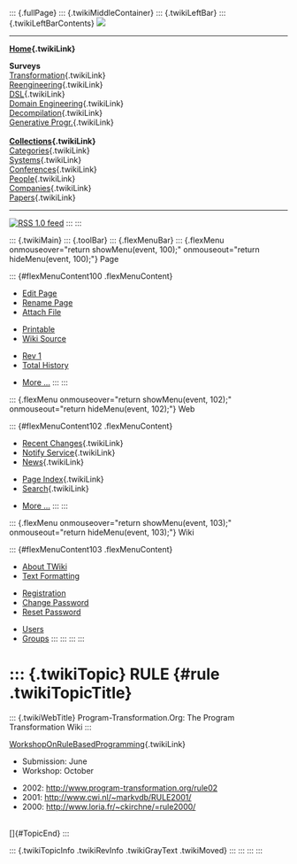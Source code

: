 ::: {.fullPage}
::: {.twikiMiddleContainer}
::: {.twikiLeftBar}
::: {.twikiLeftBarContents}
![](../pub/transformation.gif)

------------------------------------------------------------------------

**[Home](WebHome){.twikiLink}**

**Surveys**\
[Transformation](ProgramTransformation){.twikiLink}\
[Reengineering](ReengineeringWiki){.twikiLink}\
[DSL](DomainSpecificLanguages){.twikiLink}\
[Domain Engineering](DomainEngineering){.twikiLink}\
[Decompilation](DeCompilation){.twikiLink}\
[Generative Progr.](GenerativeProgrammingWiki){.twikiLink}\
\
**[Collections](CategoryCollection){.twikiLink}**\
[Categories](CategoryCategory){.twikiLink}\
[Systems](TransformationSystems){.twikiLink}\
[Conferences](TransformationConferences){.twikiLink}\
[People](TransformationPeople){.twikiLink}\
[Companies](TransformationCompanies){.twikiLink}\
[Papers](CategoryPaper){.twikiLink}

------------------------------------------------------------------------

[![](../pub/rss.gif "RSS 1.0 feed")](WebRss@skin=rss)
:::
:::

::: {.twikiMain}
::: {.toolBar}
::: {.flexMenuBar}
::: {.flexMenu onmouseover="return showMenu(event, 100);" onmouseout="return hideMenu(event, 100);"}
Page

::: {#flexMenuContent100 .flexMenuContent}
-   [Edit
    Page](http://www.program-transformation.org/edit/Transform/RULE?t=1536826540)
-   [Rename
    Page](http://www.program-transformation.org/rename/Transform/RULE)
-   [Attach
    File](http://www.program-transformation.org/attach/Transform/RULE)

<!-- -->

-   [Printable](http://www.program-transformation.org/view/Transform/RULE?skin=print.pattern)
-   [Wiki
    Source](http://www.program-transformation.org/view/Transform/RULE?skin=text&raw=on&contenttype=text/plain)

<!-- -->

-   [Rev
    1](http://www.program-transformation.org/view/Transform/RULE?rev=1.1)
-   [Total
    History](http://www.program-transformation.org/rdiff/Transform/RULE)

<!-- -->

-   [More
    \...](http://www.program-transformation.org/oops/Transform/RULE?template=oopsmore&param1=1.1&param2=1.1)
:::
:::

::: {.flexMenu onmouseover="return showMenu(event, 102);" onmouseout="return hideMenu(event, 102);"}
Web

::: {#flexMenuContent102 .flexMenuContent}
-   [Recent Changes](WebChanges){.twikiLink}
-   [Notify Service](WebNotify){.twikiLink}
-   [News](WebNews){.twikiLink}

<!-- -->

-   [Page Index](WebIndex){.twikiLink}
-   [Search](WebSearch){.twikiLink}

<!-- -->

-   [More
    \...](http://www.program-transformation.org/oops/Transform/RULE?template=oopsmore&param1=1.1&param2=1.1)
:::
:::

::: {.flexMenu onmouseover="return showMenu(event, 103);" onmouseout="return hideMenu(event, 103);"}
Wiki

::: {#flexMenuContent103 .flexMenuContent}
-   [About
    TWiki](http://www.program-transformation.org/view/TWiki/WebHome)
-   [Text
    Formatting](http://www.program-transformation.org/view/TWiki/TextFormattingRules)

<!-- -->

-   [Registration](http://www.program-transformation.org/view/TWiki/TWikiRegistration)
-   [Change
    Password](http://www.program-transformation.org/view/TWiki/ChangePassword)
-   [Reset
    Password](http://www.program-transformation.org/view/TWiki/ResetPassword)

<!-- -->

-   [Users](http://www.program-transformation.org/view/Main/TWikiUsers)
-   [Groups](http://www.program-transformation.org/view/Main/TWikiGroups)
:::
:::
:::
:::

::: {.twikiTopic}
RULE {#rule .twikiTopicTitle}
====

::: {.twikiWebTitle}
Program-Transformation.Org: The Program Transformation Wiki
:::

[WorkshopOnRuleBasedProgramming](WorkshopOnRuleBasedProgramming){.twikiLink}

-   Submission: June
-   Workshop: October

<!-- -->

-   2002: <http://www.program-transformation.org/rule02>
-   2001: <http://www.cwi.nl/~markvdb/RULE2001/>
-   2000: <http://www.loria.fr/~ckirchne/=rule2000/>

\
[]{#TopicEnd}
:::

::: {.twikiTopicInfo .twikiRevInfo .twikiGrayText .twikiMoved}
:::
:::
:::
:::
